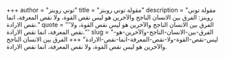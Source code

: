 +++
author = "توني روبنز"
title = "مقولة توني روبنز"
description = "مقولة توني روبنز: الفرق بين الانسان الناجح والآخرين هو ليس نقص القوة، ولا نقص المعرفة، انما نقص الارادة."
quote = '''الفرق بين الانسان الناجح والآخرين هو ليس نقص القوة، ولا نقص المعرفة، انما نقص الارادة.'''
slug = "الفرق-بين-الانسان-الناجح-والآخرين-هو-ليس-نقص-القوة-ولا-نقص-المعرفة-انما-نقص-الارادة"
+++
الفرق بين الانسان الناجح والآخرين هو ليس نقص القوة، ولا نقص المعرفة، انما نقص الارادة.
